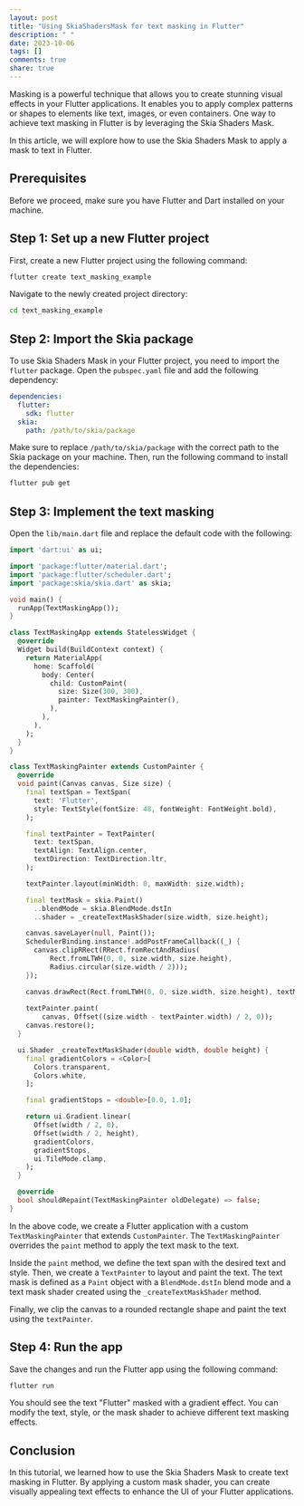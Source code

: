 ```yaml
---
layout: post
title: "Using SkiaShadersMask for text masking in Flutter"
description: " "
date: 2023-10-06
tags: []
comments: true
share: true
---
```


Masking is a powerful technique that allows you to create stunning visual effects in your Flutter applications. It enables you to apply complex patterns or shapes to elements like text, images, or even containers. One way to achieve text masking in Flutter is by leveraging the Skia Shaders Mask.

In this article, we will explore how to use the Skia Shaders Mask to apply a mask to text in Flutter.

## Prerequisites
Before we proceed, make sure you have Flutter and Dart installed on your machine.

## Step 1: Set up a new Flutter project
First, create a new Flutter project using the following command:

```bash
flutter create text_masking_example
```

Navigate to the newly created project directory:

```bash
cd text_masking_example
```

## Step 2: Import the Skia package
To use Skia Shaders Mask in your Flutter project, you need to import the `flutter` package. Open the `pubspec.yaml` file and add the following dependency:

```yaml
dependencies:
  flutter:
    sdk: flutter
  skia:
    path: /path/to/skia/package
```

Make sure to replace `/path/to/skia/package` with the correct path to the Skia package on your machine. Then, run the following command to install the dependencies:

```bash
flutter pub get
```

## Step 3: Implement the text masking
Open the `lib/main.dart` file and replace the default code with the following:

```dart
import 'dart:ui' as ui;

import 'package:flutter/material.dart';
import 'package:flutter/scheduler.dart';
import 'package:skia/skia.dart' as skia;

void main() {
  runApp(TextMaskingApp());
}

class TextMaskingApp extends StatelessWidget {
  @override
  Widget build(BuildContext context) {
    return MaterialApp(
      home: Scaffold(
        body: Center(
          child: CustomPaint(
            size: Size(300, 300),
            painter: TextMaskingPainter(),
          ),
        ),
      ),
    );
  }
}

class TextMaskingPainter extends CustomPainter {
  @override
  void paint(Canvas canvas, Size size) {
    final textSpan = TextSpan(
      text: 'Flutter',
      style: TextStyle(fontSize: 48, fontWeight: FontWeight.bold),
    );

    final textPainter = TextPainter(
      text: textSpan,
      textAlign: TextAlign.center,
      textDirection: TextDirection.ltr,
    );

    textPainter.layout(minWidth: 0, maxWidth: size.width);

    final textMask = skia.Paint()
      ..blendMode = skia.BlendMode.dstIn
      ..shader = _createTextMaskShader(size.width, size.height);

    canvas.saveLayer(null, Paint());
    SchedulerBinding.instance!.addPostFrameCallback((_) {
      canvas.clipRRect(RRect.fromRectAndRadius(
          Rect.fromLTWH(0, 0, size.width, size.height),
          Radius.circular(size.width / 2)));
    });

    canvas.drawRect(Rect.fromLTWH(0, 0, size.width, size.height), textMask);
    
    textPainter.paint(
        canvas, Offset((size.width - textPainter.width) / 2, 0));
    canvas.restore();
  }

  ui.Shader _createTextMaskShader(double width, double height) {
    final gradientColors = <Color>[
      Colors.transparent,
      Colors.white,
    ];

    final gradientStops = <double>[0.0, 1.0];

    return ui.Gradient.linear(
      Offset(width / 2, 0),
      Offset(width / 2, height),
      gradientColors,
      gradientStops,
      ui.TileMode.clamp,
    );
  }

  @override
  bool shouldRepaint(TextMaskingPainter oldDelegate) => false;
}
```

In the above code, we create a Flutter application with a custom `TextMaskingPainter` that extends `CustomPainter`. The `TextMaskingPainter` overrides the `paint` method to apply the text mask to the text.

Inside the `paint` method, we define the text span with the desired text and style. Then, we create a `TextPainter` to layout and paint the text. The text mask is defined as a `Paint` object with a `BlendMode.dstIn` blend mode and a text mask shader created using the `_createTextMaskShader` method.

Finally, we clip the canvas to a rounded rectangle shape and paint the text using the `textPainter`.

## Step 4: Run the app
Save the changes and run the Flutter app using the following command:

```bash
flutter run
```

You should see the text "Flutter" masked with a gradient effect. You can modify the text, style, or the mask shader to achieve different text masking effects.

## Conclusion
In this tutorial, we learned how to use the Skia Shaders Mask to create text masking in Flutter. By applying a custom mask shader, you can create visually appealing text effects to enhance the UI of your Flutter applications.